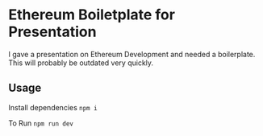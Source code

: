# Ethereum Boiletplate for Presentation

I gave a presentation on Ethereum Development and needed a boilerplate. This will probably be outdated very quickly.

## Usage

Install dependencies
`npm i`

To Run
`npm run dev`
